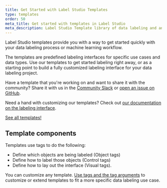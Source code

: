 ```yaml
---
title: Get Started with Label Studio Templates
type: templates
order: 50
meta_title: Get started with templates in Label Studio
meta_description: Label Studio Template library of data labeling and annotation configurations for various data types.
---
```


Label Studio templates provide you with a way to get started quickly with your data labeling process or machine learning workflow.

The templates are predefined labeling interfaces for specific use cases and data types. Use our templates to get started labeling right away, or as a starting point to build a fully customized labeling interface for your data labeling project.

Have a template that you're working on and want to share it with the community? Share it with us in the [Community Slack](https://slack.labelstud.io/?source=GitHub) or [open an issue on GitHub](https://github.com/heartexlabs/label-studio/issues/new/choose).

Need a hand with customizing our templates? Check out [our documentation on the labeling interface](/tags).

<a class="button" href="index.html">See all templates!</a>

## Template components

Templates use tags to do the following:
- Define which objects are being labeled (Object tags)
- Define how to label those objects (Control tags)
- Define how to lay out the interface (Visual tags). 

You can customize any template. [Use tags and the tag arguments](/tags) to customize or extend templates to fit a more specific data labeling use case.
